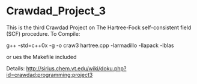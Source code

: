 # Crawdad_Project_3
This is the third Crawdad Project on  The Hartree-Fock self-consistent field (SCF) procedure.
To Compile:

g++ -std=c++0x -g -o craw3 hartree.cpp -larmadillo -llapack -lblas


or ues the Makefile included 


Details: http://sirius.chem.vt.edu/wiki/doku.php?id=crawdad:programming:project3

